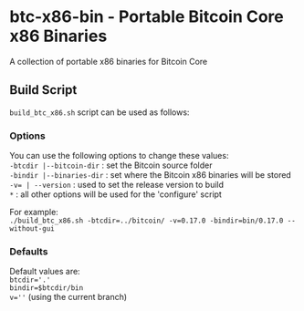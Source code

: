 # btc-x86-bin - Portable Bitcoin Core x86 Binaries

A collection of portable x86 binaries for Bitcoin Core

## Build Script
`build_btc_x86.sh` script can be used as follows:

### Options
You can use the following options to change these values:  
`-btcdir |--bitcoin-dir`  : set the Bitcoin source folder  
`-bindir |--binaries-dir` : set where the Bitcoin x86 binaries will be stored  
`-v= | --version`  :  used to set the release version to build  
`*` : all other options will be used for the 'configure' script

For example:  
`./build_btc_x86.sh -btcdir=../bitcoin/ -v=0.17.0 -bindir=bin/0.17.0 --without-gui`

### Defaults
Default values are:  
`btcdir='.'`  
`bindir=$btcdir/bin`  
`v=''` (using the current branch)  
